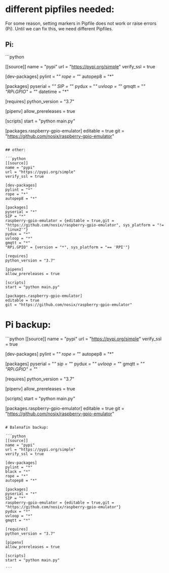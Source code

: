 # different pipfiles needed:

For some reason, setting markers in Pipfile does not work or raise errors (Pi). Until we can fix this, we need different Pipfiles.

## Pi:

´´´python

[[source]]
name = "pypi"
url = "https://pypi.org/simple"
verify_ssl = true

[dev-packages]
pylint = "*"
rope = "*"
autopep8 = "*"

[packages]
pyserial = "*"
SIP = "*"
pydux = "*"
uvloop = "*"
gmqtt = "*"
"RPi.GPIO" = "*"
datetime = "*"

[requires]
python_version = "3.7"

[pipenv]
allow_prereleases = true

[scripts]
start = "python main.py"

[packages.raspberry-gpio-emulator]
editable = true
git = "https://github.com/nosix/raspberry-gpio-emulator"

```

## other:

´´´python
[[source]]
name = "pypi"
url = "https://pypi.org/simple"
verify_ssl = true

[dev-packages]
pylint = "*"
rope = "*"
autopep8 = "*"

[packages]
pyserial = "*"
SIP = "*"
raspberry-gpio-emulator = {editable = true,git = "https://github.com/nosix/raspberry-gpio-emulator", sys_platform = "!= 'linux2'"}
pydux = "*"
uvloop = "*"
gmqtt = "*"
"RPi.GPIO" = {version = "*", sys_platform = "== 'RPI'"}

[requires]
python_version = "3.7"

[pipenv]
allow_prereleases = true

[scripts]
start = "python main.py"

[packages.raspberry-gpio-emulator]
editable = true
git = "https://github.com/nosix/raspberry-gpio-emulator"
```

# Pi backup:

´´´python
[[source]]
name = "pypi"
url = "https://pypi.org/simple"
verify_ssl = true

[dev-packages]
pylint = "*"
rope = "*"
autopep8 = "*"

[packages]
pyserial = "*"
sip = "*"
pydux = "*"
uvloop = "*"
gmqtt = "*"
"RPi.GPIO" = "*"

[requires]
python_version = "3.7"

[pipenv]
allow_prereleases = true

[scripts]
start = "python main.py"

[packages.raspberry-gpio-emulator]
editable = true
git = "https://github.com/nosix/raspberry-gpio-emulator"

```

# Balenafin backup:

´´´python
[[source]]
name = "pypi"
url = "https://pypi.org/simple"
verify_ssl = true

[dev-packages]
pylint = "*"
black = "*"
rope = "*"
autopep8 = "*"

[packages]
pyserial = "*"
SIP = "*"
raspberry-gpio-emulator = {editable = true,git = "https://github.com/nosix/raspberry-gpio-emulator"}
pydux = "*"
uvloop = "*"
gmqtt = "*"

[requires]
python_version = "3.7"

[pipenv]
allow_prereleases = true

[scripts]
start = "python main.py"

´´´